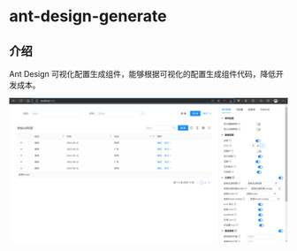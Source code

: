 # ant-design-generate

## 介绍
Ant Design 可视化配置生成组件，能够根据可视化的配置生成组件代码，降低开发成本。

![输入图片说明](static/images/image.png)